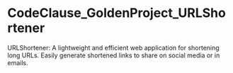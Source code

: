 # CodeClause_GoldenProject_URLShortener
URLShortener: A lightweight and efficient web application for shortening long URLs. Easily generate shortened links to share on social media or in emails. 
